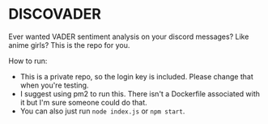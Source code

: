 # DISCOVADER

Ever wanted VADER sentiment analysis on your discord messages? Like anime girls? This is the repo for you.

How to run:
- This is a private repo, so the login key is included. Please change that when you're testing.
- I suggest using pm2 to run this. There isn't a Dockerfile associated with it but I'm sure someone could do that.
- You can also just run `node index.js` or `npm start`.
